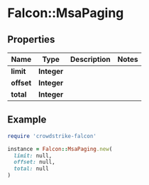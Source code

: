 # Falcon::MsaPaging

## Properties

| Name | Type | Description | Notes |
| ---- | ---- | ----------- | ----- |
| **limit** | **Integer** |  |  |
| **offset** | **Integer** |  |  |
| **total** | **Integer** |  |  |

## Example

```ruby
require 'crowdstrike-falcon'

instance = Falcon::MsaPaging.new(
  limit: null,
  offset: null,
  total: null
)
```

